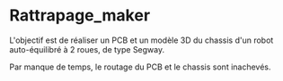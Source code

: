 # Rattrapage_maker

L'objectif est de réaliser un PCB et un modèle 3D du chassis d'un robot auto-équilibré à 2 roues, de type Segway.

Par manque de temps, le routage du PCB et le chassis sont inachevés.
